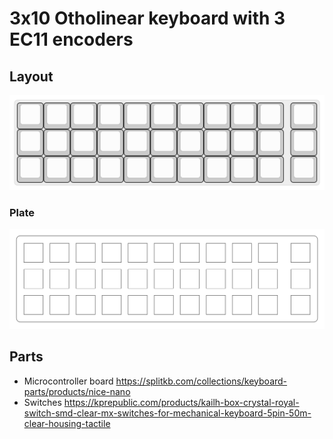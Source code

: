 # 3x10 Otholinear keyboard with 3 EC11 encoders

## Layout
![Switch plate](https://raw.githubusercontent.com/josvanderzalm/ortho-3x10mx-3xEC11/main/keyboard-layout.svg)

### Plate
![Switch plate](https://raw.githubusercontent.com/josvanderzalm/ortho-3x10mx-3xEC11/main/switch-plate.svg)

## Parts
- Microcontroller board  https://splitkb.com/collections/keyboard-parts/products/nice-nano
- Switches https://kprepublic.com/products/kailh-box-crystal-royal-switch-smd-clear-mx-switches-for-mechanical-keyboard-5pin-50m-clear-housing-tactile
